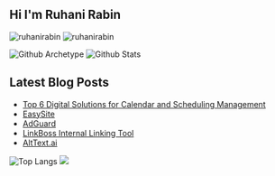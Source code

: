## Hi I'm Ruhani Rabin
<img src="https://img.shields.io/twitter/follow/ruhanirabin?logo=twitter&style=for-the-badge" alt="ruhanirabin" />
<img src="https://img.shields.io/twitter/follow/ruhanirabin?logo=twitter&style=for-the-badge" alt="ruhanirabin" />

![Github Archetype](https://greptile-stats.vercel.app/api/widget/ruhanirabin/archtype)
![Github Stats](https://greptile-stats.vercel.app/api/widget/ruhanirabin/stats)

## Latest Blog Posts
<!-- BLOG-POST-LIST:START -->
- [Top 6 Digital Solutions for Calendar and Scheduling Management](https://www.ruhanirabin.com/top-solutions-calendar-scheduling-management/)
- [EasySite](https://www.ruhanirabin.com/toolkit/easysite/)
- [AdGuard](https://www.ruhanirabin.com/toolkit/adguard/)
- [LinkBoss Internal Linking Tool](https://www.ruhanirabin.com/toolkit/linkboss-internal-linking-tool/)
- [AltText.ai](https://www.ruhanirabin.com/toolkit/alttext-ai/)
<!-- BLOG-POST-LIST:END -->

![Top Langs](https://github-readme-stats.vercel.app/api/top-langs/?username=ruhanirabin&show_icons=true&theme=transparent)
<img src="http://estruyf-github.azurewebsites.net/api/VisitorHit?user=ruhanirabin&repo=ruhanirabin&countColorcountColor&countColor=%237B1E7B"/>
<!--
**ruhanirabin/ruhanirabin** is a ✨ _special_ ✨ repository because its `README.md` (this file) appears on your GitHub profile.

Here are some ideas to get you started:

- 🔭 I’m currently working on ...
- 🌱 I’m currently learning ...
- 👯 I’m looking to collaborate on ...
- 🤔 I’m looking for help with ...
- 💬 Ask me about ...
- 📫 How to reach me: ...
- 😄 Pronouns: ...
- ⚡ Fun fact: ...
-->
